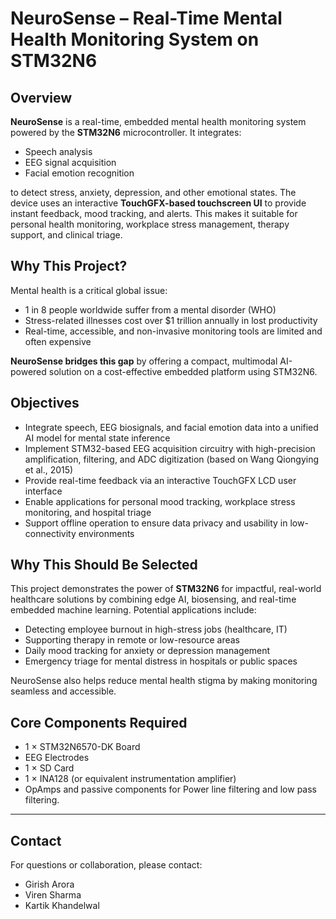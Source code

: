 # NeuroSense – Real-Time Mental Health Monitoring System on STM32N6

## Overview

**NeuroSense** is a real-time, embedded mental health monitoring system powered by the **STM32N6** microcontroller. It integrates:

- Speech analysis  
- EEG signal acquisition  
- Facial emotion recognition  

to detect stress, anxiety, depression, and other emotional states. The device uses an interactive **TouchGFX-based touchscreen UI** to provide instant feedback, mood tracking, and alerts. This makes it suitable for personal health monitoring, workplace stress management, therapy support, and clinical triage.

## Why This Project?

Mental health is a critical global issue:  
- 1 in 8 people worldwide suffer from a mental disorder (WHO)  
- Stress-related illnesses cost over $1 trillion annually in lost productivity  
- Real-time, accessible, and non-invasive monitoring tools are limited and often expensive  

**NeuroSense bridges this gap** by offering a compact, multimodal AI-powered solution on a cost-effective embedded platform using STM32N6.

## Objectives

- Integrate speech, EEG biosignals, and facial emotion data into a unified AI model for mental state inference  
- Implement STM32-based EEG acquisition circuitry with high-precision amplification, filtering, and ADC digitization (based on Wang Qiongying et al., 2015)  
- Provide real-time feedback via an interactive TouchGFX LCD user interface  
- Enable applications for personal mood tracking, workplace stress monitoring, and hospital triage  
- Support offline operation to ensure data privacy and usability in low-connectivity environments  

## Why This Should Be Selected

This project demonstrates the power of **STM32N6** for impactful, real-world healthcare solutions by combining edge AI, biosensing, and real-time embedded machine learning. Potential applications include:

- Detecting employee burnout in high-stress jobs (healthcare, IT)  
- Supporting therapy in remote or low-resource areas  
- Daily mood tracking for anxiety or depression management  
- Emergency triage for mental distress in hospitals or public spaces  

NeuroSense also helps reduce mental health stigma by making monitoring seamless and accessible.

## Core Components Required

- 1 × STM32N6570-DK Board  
- EEG Electrodes  
- 1 × SD Card  
- 1 × INA128 (or equivalent instrumentation amplifier)  
- OpAmps and passive components for Power line filtering and low pass filtering.  


---

## Contact

For questions or collaboration, please contact:  
- Girish Arora
- Viren Sharma
- Kartik Khandelwal

